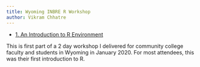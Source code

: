 ```yaml
---
title: Wyoming INBRE R Workshop 
author: Vikram Chhatre
---
```


- [1. An Introduction to R Environment](day1/casper1.md)

This is first part of a 2 day workshop I delivered for community college faculty and students in Wyoming in January 2020.  For most attendees, this was their first introduction to R.




